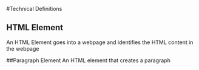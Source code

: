 #Technical Definitions

## HTML Element
An HTML Element goes into a webpage and identifies the HTML content in the webpage

##Paragraph Element
An HTML element that creates a paragraph
